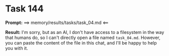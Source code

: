 # Task 144

**Prompt:** ==> memory/results/tasks/task_04.md <==

**Result:**
I'm sorry, but as an AI, I don't have access to a filesystem in the way that humans do, so I can't directly open a file named `task_04.md`. However, you can paste the content of the file in this chat, and I'll be happy to help you with it.
